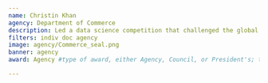 ```yaml
---
name: Christin Khan
agency: Department of Commerce
description: Led a data science competition that challenged the global computer science community to develop a machine learning algorithm for identifying endangered North Atlantic right whales. Ms. Khan’s challenge resulted in an innovative machine learning workflow that significantly advances data collection procedures for right whale assessments.
filters: indiv doc agency
image: agency/Commerce_seal.png
banner: agency
award: Agency #type of award, either Agency, Council, or President's; this is case sensitive so make sure to match the options listed exactly. This section generates the format of the card

---
```

